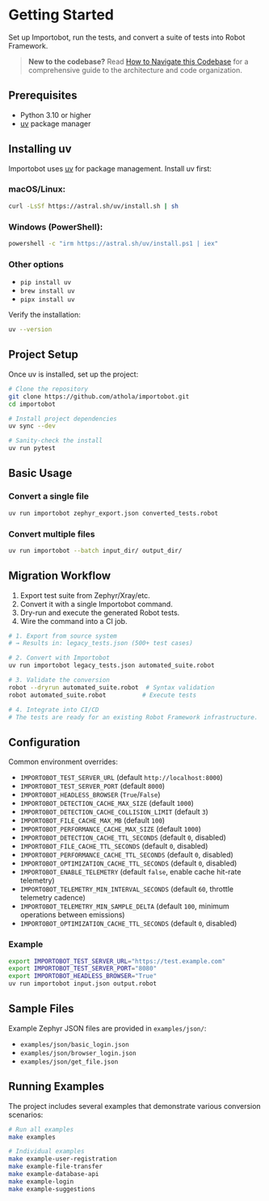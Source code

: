 # Getting Started

Set up Importobot, run the tests, and convert a suite of tests into Robot Framework.

> **New to the codebase?** Read [How to Navigate this Codebase](How-to-Navigate-this-Codebase) for a comprehensive guide to the architecture and code organization.

## Prerequisites

- Python 3.10 or higher
- [uv](https://github.com/astral-sh/uv) package manager

## Installing uv

Importobot uses [uv](https://github.com/astral-sh/uv) for package management. Install uv first:

### macOS/Linux:
```bash
curl -LsSf https://astral.sh/uv/install.sh | sh
```

### Windows (PowerShell):
```bash
powershell -c "irm https://astral.sh/uv/install.ps1 | iex"
```

### Other options
- `pip install uv`
- `brew install uv`
- `pipx install uv`

Verify the installation:
```bash
uv --version
```

## Project Setup

Once uv is installed, set up the project:

```bash
# Clone the repository
git clone https://github.com/athola/importobot.git
cd importobot

# Install project dependencies
uv sync --dev

# Sanity-check the install
uv run pytest
```

## Basic Usage

### Convert a single file
```bash
uv run importobot zephyr_export.json converted_tests.robot
```

### Convert multiple files
```bash
uv run importobot --batch input_dir/ output_dir/
```

## Migration Workflow

1. Export test suite from Zephyr/Xray/etc.
2. Convert it with a single Importobot command.
3. Dry-run and execute the generated Robot tests.
4. Wire the command into a CI job.

```bash
# 1. Export from source system
# → Results in: legacy_tests.json (500+ test cases)

# 2. Convert with Importobot
uv run importobot legacy_tests.json automated_suite.robot

# 3. Validate the conversion
robot --dryrun automated_suite.robot  # Syntax validation
robot automated_suite.robot          # Execute tests

# 4. Integrate into CI/CD
# The tests are ready for an existing Robot Framework infrastructure.
```

## Configuration

Common environment overrides:
- `IMPORTOBOT_TEST_SERVER_URL` (default `http://localhost:8000`)
- `IMPORTOBOT_TEST_SERVER_PORT` (default `8000`)
- `IMPORTOBOT_HEADLESS_BROWSER` (`True`/`False`)
- `IMPORTOBOT_DETECTION_CACHE_MAX_SIZE` (default `1000`)
- `IMPORTOBOT_DETECTION_CACHE_COLLISION_LIMIT` (default `3`)
- `IMPORTOBOT_FILE_CACHE_MAX_MB` (default `100`)
- `IMPORTOBOT_PERFORMANCE_CACHE_MAX_SIZE` (default `1000`)
- `IMPORTOBOT_DETECTION_CACHE_TTL_SECONDS` (default `0`, disabled)
- `IMPORTOBOT_FILE_CACHE_TTL_SECONDS` (default `0`, disabled)
- `IMPORTOBOT_PERFORMANCE_CACHE_TTL_SECONDS` (default `0`, disabled)
- `IMPORTOBOT_OPTIMIZATION_CACHE_TTL_SECONDS` (default `0`, disabled)
- `IMPORTOBOT_ENABLE_TELEMETRY` (default `false`, enable cache hit-rate telemetry)
- `IMPORTOBOT_TELEMETRY_MIN_INTERVAL_SECONDS` (default `60`, throttle telemetry cadence)
- `IMPORTOBOT_TELEMETRY_MIN_SAMPLE_DELTA` (default `100`, minimum operations between emissions)
- `IMPORTOBOT_OPTIMIZATION_CACHE_TTL_SECONDS` (default `0`, disabled)

### Example
```bash
export IMPORTOBOT_TEST_SERVER_URL="https://test.example.com"
export IMPORTOBOT_TEST_SERVER_PORT="8080"
export IMPORTOBOT_HEADLESS_BROWSER="True"
uv run importobot input.json output.robot
```

## Sample Files

Example Zephyr JSON files are provided in `examples/json/`:
- `examples/json/basic_login.json`
- `examples/json/browser_login.json`
- `examples/json/get_file.json`

## Running Examples

The project includes several examples that demonstrate various conversion scenarios:

```bash
# Run all examples
make examples

# Individual examples
make example-user-registration
make example-file-transfer
make example-database-api
make example-login
make example-suggestions
```
